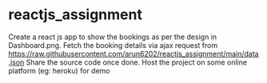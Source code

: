 # reactjs_assignment

Create a react js app to show the bookings as per the design in Dashboard.png.
Fetch the booking details via ajax request from <https://raw.githubusercontent.com/arun6202/reactjs_assignment/main/data.json>
Share the source code once done.  Host the project on some online platform (eg: heroku) for demo
